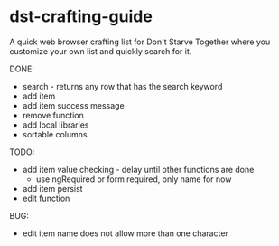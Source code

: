 # dst-crafting-guide

A quick web browser crafting list for Don't Starve Together where you customize your own list and quickly search for it.

DONE:
- search - returns any row that has the search keyword
- add item
- add item success message
- remove function
- add local libraries
- sortable columns

TODO:
- add item value checking - delay until other functions are done
	- use ngRequired or form required, only name for now
- add item persist
- edit function


BUG:
- edit item name does not allow more than one character